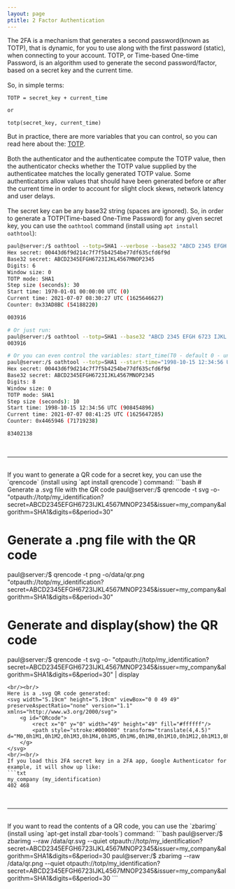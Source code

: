 ```yaml
---
layout: page
ptitle: 2 Factor Authentication
---
```

The 2FA is a mechanism that generates a second password(known as TOTP), that is dynamic, for you to use along with the first password (static), when connecting to your account. TOTP, or Time-based One-time Password, is an algorithm used to generate the second password/factor, based on a secret key and the current time.
<br/><br/>
So, in simple terms:
```txt
TOTP = secret_key + current_time

or

totp(secret_key, current_time)
```
But in practice, there are more variables that you can control, so you can read here about the: [TOTP](https://en.wikipedia.org/wiki/Time-based_One-Time_Password).
<br/><br/>
Both the authenticator and the authenticatee compute the TOTP value, then the authenticator checks whether the TOTP value supplied by the authenticatee matches the locally generated TOTP value. Some authenticators allow values that should have been generated before or after the current time in order to account for slight clock skews, network latency and user delays.
<br/><br/>
The secret key can be any base32 string (spaces are ignored). So, in order to generate a TOTP(Time-based One-Time Password) for any given secret key, you can use the `oathtool` command (install using `apt install oathtool`):
```bash
paul@server:/$ oathtool --totp=SHA1 --verbose --base32 "ABCD 2345 EFGH 6723 IJKL 4567 MNOP 2345"
Hex secret: 00443d6f9d214c7f7f5b4254be77df635cfd6f9d
Base32 secret: ABCD2345EFGH6723IJKL4567MNOP2345
Digits: 6
Window size: 0
TOTP mode: SHA1
Step size (seconds): 30
Start time: 1970-01-01 00:00:00 UTC (0)
Current time: 2021-07-07 08:30:27 UTC (1625646627)
Counter: 0x33AD8BC (54188220)

003916

# Or just run:
paul@server:/$ oathtool --totp=SHA1 --base32 "ABCD 2345 EFGH 6723 IJKL 4567 MNOP 2345"
003916

# Or you can even control the variables: start_time(T0 - default 0 - unix epoch), time_interval(Tx - default: 30s), current_time(T - default: now), digits(default: 6):
paul@server:/$ oathtool --totp=SHA1 --start-time="1998-10-15 12:34:56 UTC" --time-step-size=10s --now="2021-07-07 08:41:25 UTC" --digits=8 --base32 "ABCD 2345 EFGH 6723 IJKL 4567 MNOP 2345" --verbose
Hex secret: 00443d6f9d214c7f7f5b4254be77df635cfd6f9d
Base32 secret: ABCD2345EFGH6723IJKL4567MNOP2345
Digits: 8
Window size: 0
TOTP mode: SHA1
Step size (seconds): 10
Start time: 1998-10-15 12:34:56 UTC (908454896)
Current time: 2021-07-07 08:41:25 UTC (1625647285)
Counter: 0x4465946 (71719238)

83402138
```
<br/>

---

<br/>
If you want to generate a QR code for a secret key, you can use the `qrencode` (install using `apt install qrencode`) command:
```bash
# Generate a .svg file with the QR code 
paul@server:/$ qrencode -t svg -o- "otpauth://totp/my_identification?secret=ABCD2345EFGH6723IJKL4567MNOP2345&issuer=my_company&algorithm=SHA1&digits=6&period=30"

# Generate a .png file with the QR code 
paul@server:/$ qrencode -t png -o/data/qr.png "otpauth://totp/my_identification?secret=ABCD2345EFGH6723IJKL4567MNOP2345&issuer=my_company&algorithm=SHA1&digits=6&period=30"

# Generate and display(show) the QR code
paul@server:/$ qrencode -t svg -o- "otpauth://totp/my_identification?secret=ABCD2345EFGH6723IJKL4567MNOP2345&issuer=my_company&algorithm=SHA1&digits=6&period=30" | display
```
<br/><br/>
Here is a .svg QR code generated:
<svg width="5.19cm" height="5.19cm" viewBox="0 0 49 49" preserveAspectRatio="none" version="1.1" xmlns="http://www.w3.org/2000/svg">
	<g id="QRcode">
		<rect x="0" y="0" width="49" height="49" fill="#ffffff"/>
		<path style="stroke:#000000" transform="translate(4,4.5)" d="M0,0h1M1,0h1M2,0h1M3,0h1M4,0h1M5,0h1M6,0h1M8,0h1M10,0h1M12,0h1M13,0h1M15,0h1M17,0h1M19,0h1M21,0h1M22,0h1M23,0h1M25,0h1M27,0h1M28,0h1M30,0h1M34,0h1M35,0h1M36,0h1M37,0h1M38,0h1M39,0h1M40,0h1M0,1h1M6,1h1M8,1h1M10,1h1M13,1h1M14,1h1M15,1h1M18,1h1M19,1h1M20,1h1M21,1h1M22,1h1M25,1h1M28,1h1M29,1h1M31,1h1M34,1h1M40,1h1M0,2h1M2,2h1M3,2h1M4,2h1M6,2h1M8,2h1M11,2h1M12,2h1M14,2h1M16,2h1M18,2h1M22,2h1M23,2h1M24,2h1M27,2h1M28,2h1M29,2h1M31,2h1M32,2h1M34,2h1M36,2h1M37,2h1M38,2h1M40,2h1M0,3h1M2,3h1M3,3h1M4,3h1M6,3h1M8,3h1M9,3h1M10,3h1M16,3h1M17,3h1M19,3h1M20,3h1M21,3h1M22,3h1M23,3h1M24,3h1M25,3h1M27,3h1M28,3h1M31,3h1M32,3h1M34,3h1M36,3h1M37,3h1M38,3h1M40,3h1M0,4h1M2,4h1M3,4h1M4,4h1M6,4h1M10,4h1M11,4h1M12,4h1M16,4h1M19,4h1M20,4h1M22,4h1M24,4h1M25,4h1M26,4h1M27,4h1M29,4h1M32,4h1M34,4h1M36,4h1M37,4h1M38,4h1M40,4h1M0,5h1M6,5h1M8,5h1M10,5h1M11,5h1M12,5h1M15,5h1M20,5h1M22,5h1M23,5h1M25,5h1M27,5h1M28,5h1M30,5h1M32,5h1M34,5h1M40,5h1M0,6h1M1,6h1M2,6h1M3,6h1M4,6h1M5,6h1M6,6h1M8,6h1M10,6h1M12,6h1M14,6h1M16,6h1M18,6h1M20,6h1M22,6h1M24,6h1M26,6h1M28,6h1M30,6h1M32,6h1M34,6h1M35,6h1M36,6h1M37,6h1M38,6h1M39,6h1M40,6h1M10,7h1M14,7h1M18,7h1M19,7h1M20,7h1M21,7h1M22,7h1M23,7h1M27,7h1M28,7h1M29,7h1M30,7h1M0,8h1M1,8h1M4,8h1M5,8h1M6,8h1M10,8h1M11,8h1M12,8h1M13,8h1M15,8h1M20,8h1M21,8h1M23,8h1M24,8h1M27,8h1M29,8h1M31,8h1M35,8h1M37,8h1M38,8h1M39,8h1M40,8h1M0,9h1M2,9h1M4,9h1M9,9h1M12,9h1M17,9h1M18,9h1M20,9h1M21,9h1M22,9h1M23,9h1M25,9h1M26,9h1M27,9h1M28,9h1M30,9h1M31,9h1M33,9h1M34,9h1M35,9h1M36,9h1M37,9h1M38,9h1M39,9h1M40,9h1M0,10h1M2,10h1M3,10h1M6,10h1M10,10h1M12,10h1M13,10h1M14,10h1M16,10h1M17,10h1M19,10h1M22,10h1M23,10h1M27,10h1M32,10h1M34,10h1M36,10h1M39,10h1M0,11h1M1,11h1M2,11h1M5,11h1M7,11h1M13,11h1M15,11h1M17,11h1M20,11h1M21,11h1M25,11h1M28,11h1M30,11h1M36,11h1M37,11h1M39,11h1M2,12h1M4,12h1M6,12h1M9,12h1M10,12h1M13,12h1M16,12h1M18,12h1M25,12h1M26,12h1M29,12h1M30,12h1M34,12h1M35,12h1M37,12h1M40,12h1M5,13h1M8,13h1M10,13h1M12,13h1M14,13h1M18,13h1M19,13h1M20,13h1M21,13h1M22,13h1M23,13h1M24,13h1M27,13h1M32,13h1M33,13h1M34,13h1M37,13h1M38,13h1M39,13h1M40,13h1M5,14h1M6,14h1M9,14h1M10,14h1M11,14h1M12,14h1M15,14h1M21,14h1M23,14h1M28,14h1M29,14h1M30,14h1M32,14h1M34,14h1M38,14h1M40,14h1M0,15h1M2,15h1M4,15h1M9,15h1M10,15h1M11,15h1M13,15h1M15,15h1M16,15h1M17,15h1M19,15h1M21,15h1M26,15h1M29,15h1M31,15h1M33,15h1M34,15h1M35,15h1M38,15h1M39,15h1M40,15h1M0,16h1M4,16h1M6,16h1M8,16h1M9,16h1M10,16h1M14,16h1M19,16h1M21,16h1M23,16h1M27,16h1M29,16h1M31,16h1M33,16h1M39,16h1M0,17h1M2,17h1M4,17h1M5,17h1M8,17h1M9,17h1M10,17h1M11,17h1M12,17h1M13,17h1M14,17h1M15,17h1M16,17h1M18,17h1M19,17h1M23,17h1M26,17h1M27,17h1M28,17h1M30,17h1M34,17h1M36,17h1M37,17h1M38,17h1M39,17h1M40,17h1M0,18h1M1,18h1M2,18h1M4,18h1M5,18h1M6,18h1M11,18h1M12,18h1M16,18h1M17,18h1M22,18h1M23,18h1M24,18h1M27,18h1M30,18h1M32,18h1M34,18h1M36,18h1M37,18h1M39,18h1M0,19h1M1,19h1M2,19h1M4,19h1M7,19h1M9,19h1M14,19h1M16,19h1M17,19h1M20,19h1M21,19h1M25,19h1M27,19h1M28,19h1M30,19h1M32,19h1M33,19h1M36,19h1M37,19h1M40,19h1M0,20h1M2,20h1M6,20h1M7,20h1M8,20h1M9,20h1M10,20h1M12,20h1M13,20h1M14,20h1M18,20h1M19,20h1M21,20h1M25,20h1M26,20h1M27,20h1M28,20h1M29,20h1M30,20h1M34,20h1M35,20h1M40,20h1M0,21h1M2,21h1M4,21h1M8,21h1M9,21h1M10,21h1M13,21h1M16,21h1M18,21h1M20,21h1M22,21h1M23,21h1M24,21h1M31,21h1M32,21h1M33,21h1M34,21h1M37,21h1M39,21h1M40,21h1M0,22h1M2,22h1M3,22h1M6,22h1M9,22h1M10,22h1M13,22h1M16,22h1M17,22h1M18,22h1M19,22h1M20,22h1M21,22h1M22,22h1M25,22h1M26,22h1M28,22h1M29,22h1M30,22h1M31,22h1M36,22h1M37,22h1M40,22h1M0,23h1M2,23h1M3,23h1M4,23h1M5,23h1M7,23h1M9,23h1M10,23h1M12,23h1M17,23h1M18,23h1M19,23h1M20,23h1M21,23h1M23,23h1M24,23h1M26,23h1M29,23h1M30,23h1M32,23h1M36,23h1M0,24h1M3,24h1M6,24h1M9,24h1M10,24h1M11,24h1M13,24h1M14,24h1M15,24h1M19,24h1M24,24h1M29,24h1M32,24h1M33,24h1M38,24h1M39,24h1M40,24h1M1,25h1M3,25h1M4,25h1M9,25h1M12,25h1M15,25h1M17,25h1M18,25h1M21,25h1M23,25h1M25,25h1M26,25h1M27,25h1M28,25h1M29,25h1M30,25h1M33,25h1M34,25h1M36,25h1M38,25h1M39,25h1M40,25h1M3,26h1M4,26h1M6,26h1M9,26h1M10,26h1M11,26h1M13,26h1M14,26h1M15,26h1M18,26h1M20,26h1M21,26h1M22,26h1M23,26h1M24,26h1M25,26h1M27,26h1M28,26h1M29,26h1M32,26h1M33,26h1M35,26h1M36,26h1M37,26h1M39,26h1M2,27h1M4,27h1M5,27h1M7,27h1M8,27h1M9,27h1M13,27h1M16,27h1M21,27h1M22,27h1M23,27h1M24,27h1M26,27h1M29,27h1M30,27h1M31,27h1M32,27h1M33,27h1M34,27h1M35,27h1M36,27h1M37,27h1M40,27h1M0,28h1M2,28h1M3,28h1M6,28h1M8,28h1M10,28h1M11,28h1M13,28h1M16,28h1M19,28h1M21,28h1M26,28h1M28,28h1M29,28h1M30,28h1M40,28h1M0,29h1M1,29h1M2,29h1M3,29h1M4,29h1M8,29h1M9,29h1M10,29h1M12,29h1M13,29h1M14,29h1M18,29h1M20,29h1M22,29h1M23,29h1M24,29h1M27,29h1M29,29h1M32,29h1M33,29h1M34,29h1M40,29h1M3,30h1M5,30h1M6,30h1M8,30h1M11,30h1M12,30h1M13,30h1M14,30h1M15,30h1M19,30h1M21,30h1M22,30h1M24,30h1M25,30h1M26,30h1M27,30h1M28,30h1M30,30h1M32,30h1M34,30h1M35,30h1M38,30h1M40,30h1M2,31h1M3,31h1M4,31h1M9,31h1M10,31h1M11,31h1M14,31h1M15,31h1M16,31h1M20,31h1M27,31h1M29,31h1M31,31h1M32,31h1M33,31h1M34,31h1M36,31h1M38,31h1M39,31h1M40,31h1M0,32h1M1,32h1M4,32h1M5,32h1M6,32h1M8,32h1M10,32h1M13,32h1M16,32h1M17,32h1M19,32h1M20,32h1M22,32h1M24,32h1M26,32h1M29,32h1M31,32h1M32,32h1M33,32h1M34,32h1M35,32h1M36,32h1M40,32h1M8,33h1M9,33h1M10,33h1M12,33h1M13,33h1M14,33h1M15,33h1M16,33h1M18,33h1M20,33h1M23,33h1M25,33h1M27,33h1M28,33h1M31,33h1M32,33h1M36,33h1M38,33h1M39,33h1M40,33h1M0,34h1M1,34h1M2,34h1M3,34h1M4,34h1M5,34h1M6,34h1M9,34h1M10,34h1M11,34h1M15,34h1M17,34h1M20,34h1M22,34h1M23,34h1M24,34h1M25,34h1M27,34h1M29,34h1M30,34h1M31,34h1M32,34h1M34,34h1M36,34h1M39,34h1M0,35h1M6,35h1M8,35h1M9,35h1M14,35h1M15,35h1M17,35h1M18,35h1M20,35h1M22,35h1M27,35h1M28,35h1M32,35h1M36,35h1M37,35h1M39,35h1M40,35h1M0,36h1M2,36h1M3,36h1M4,36h1M6,36h1M8,36h1M10,36h1M11,36h1M12,36h1M13,36h1M14,36h1M15,36h1M18,36h1M19,36h1M21,36h1M26,36h1M27,36h1M28,36h1M29,36h1M30,36h1M31,36h1M32,36h1M33,36h1M34,36h1M35,36h1M36,36h1M37,36h1M39,36h1M0,37h1M2,37h1M3,37h1M4,37h1M6,37h1M10,37h1M13,37h1M16,37h1M17,37h1M20,37h1M21,37h1M22,37h1M23,37h1M24,37h1M27,37h1M31,37h1M32,37h1M33,37h1M35,37h1M38,37h1M40,37h1M0,38h1M2,38h1M3,38h1M4,38h1M6,38h1M9,38h1M14,38h1M16,38h1M20,38h1M21,38h1M25,38h1M26,38h1M27,38h1M28,38h1M29,38h1M30,38h1M35,38h1M38,38h1M39,38h1M40,38h1M0,39h1M6,39h1M8,39h1M12,39h1M13,39h1M14,39h1M17,39h1M18,39h1M21,39h1M23,39h1M24,39h1M26,39h1M28,39h1M29,39h1M31,39h1M32,39h1M33,39h1M34,39h1M35,39h1M38,39h1M39,39h1M40,39h1M0,40h1M1,40h1M2,40h1M3,40h1M4,40h1M5,40h1M6,40h1M8,40h1M11,40h1M12,40h1M13,40h1M15,40h1M16,40h1M17,40h1M18,40h1M20,40h1M22,40h1M27,40h1M29,40h1M31,40h1M39,40h1"/>
	</g>
</svg>
<br/><br/>
If you load this 2FA secret key in a 2FA app, Google Authenticator for example, it will show up like:
```txt
my_company (my_identification)
402 468
```
<br/>

---

<br/>
If you want to read the contents of a QR code, you can use the `zbarimg` (install using `apt-get install zbar-tools`) command:
```bash
paul@server:/$ zbarimg --raw /data/qr.svg --quiet
otpauth://totp/my_identification?secret=ABCD2345EFGH6723IJKL4567MNOP2345&issuer=my_company&algorithm=SHA1&digits=6&period=30
paul@server:/$ zbarimg --raw /data/qr.png --quiet
otpauth://totp/my_identification?secret=ABCD2345EFGH6723IJKL4567MNOP2345&issuer=my_company&algorithm=SHA1&digits=6&period=30
```
